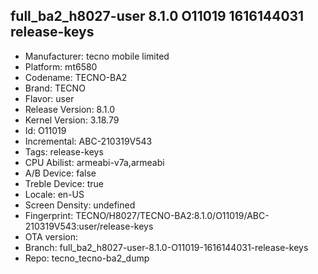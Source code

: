 ## full_ba2_h8027-user 8.1.0 O11019 1616144031 release-keys
- Manufacturer: tecno mobile limited
- Platform: mt6580
- Codename: TECNO-BA2
- Brand: TECNO
- Flavor: user
- Release Version: 8.1.0
- Kernel Version: 3.18.79
- Id: O11019
- Incremental: ABC-210319V543
- Tags: release-keys
- CPU Abilist: armeabi-v7a,armeabi
- A/B Device: false
- Treble Device: true
- Locale: en-US
- Screen Density: undefined
- Fingerprint: TECNO/H8027/TECNO-BA2:8.1.0/O11019/ABC-210319V543:user/release-keys
- OTA version: 
- Branch: full_ba2_h8027-user-8.1.0-O11019-1616144031-release-keys
- Repo: tecno_tecno-ba2_dump

